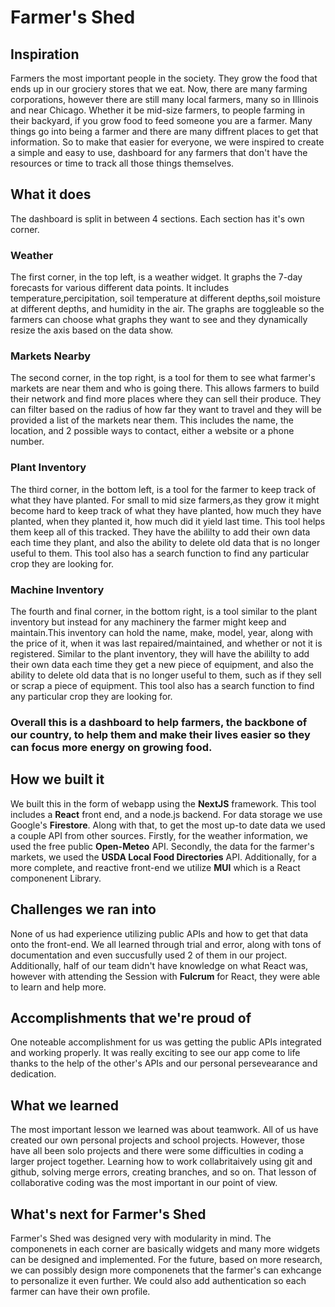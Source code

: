 # Farmer's Shed

## Inspiration

Farmers the most important people in the society. They grow the food that ends up in our grociery stores that we eat. Now, there are many farming corporations, however there are still many local farmers, many so in Illinois and near Chicago. Whether it be mid-size farmers, to people farming in their backyard, if you grow food to feed someone you are a farmer. Many things go into being a farmer and there are many diffrent places to get that information. So to make that easier for everyone, we were inspired to create a simple and easy to use, dashboard for any farmers that don't have the resources or time to track all those things themselves.

## What it does

The dashboard is split in between 4 sections. Each section has it's own corner.

### Weather

The first corner, in the top left, is a weather widget. It graphs the 7-day forecasts for various different data points. It includes temperature,percipitation, soil temperature at different depths,soil moisture at different depths, and humidity in the air. The graphs are toggleable so the farmers can choose what graphs they want to see and they dynamically resize the axis based on the data show.

### Markets Nearby

The second corner, in the top right, is a tool for them to see what farmer's markets are near them and who is going there. This allows farmers to build their network and find more places where they can sell their produce. They can filter based on the radius of how far they want to travel and they will be provided a list of the markets near them. This includes the name, the location, and 2 possible ways to contact, either a website or a phone number.

### Plant Inventory

The third corner, in the bottom left, is a tool for the farmer to keep track of what they have planted. For small to mid size farmers,as they grow it might become hard to keep track of what they have planted, how much they have planted, when they planted it, how much did it yield last time. This tool helps them keep all of this tracked. They have the abililty to add their own data each time they plant, and also the ability to delete old data that is no longer useful to them. This tool also has a search function to find any particular crop they are looking for.

### Machine Inventory

The fourth and final corner, in the bottom right, is a tool similar to the plant inventory but instead for any machinery the farmer might keep and maintain.This inventory can hold the name, make, model, year, along with the price of it, when it was last repaired/maintained, and whether or not it is registered. Similar to the plant inventory, they will have the abililty to add their own data each time they get a new piece of equipment, and also the ability to delete old data that is no longer useful to them, such as if they sell or scrap a piece of equipment. This tool also has a search function to find any particular crop they are looking for.

### Overall this is a dashboard to help farmers, the backbone of our country, to help them and make their lives easier so they can focus more energy on growing food.

## How we built it

We built this in the form of webapp using the **NextJS** framework. This tool includes a **React** front end, and a node.js backend. For data storage we use Google's **Firestore**. Along with that, to get the most up-to date data we used a couple API from other sources. Firstly, for the weather information, we used the free public **Open-Meteo** API. Secondly, the data for the farmer's markets, we used the **USDA Local Food Directories** API. Additionally, for a more complete, and reactive front-end we utilize **MUI** which is a React componenent Library.

## Challenges we ran into

None of us had experience utilizing public APIs and how to get that data onto the front-end. We all learned through trial and error, along with tons of documentation and even succusfully used 2 of them in our project. Additionally, half of our team didn't have knowledge on what React was, however with attending the Session with **Fulcrum** for React, they were able to learn and help more.

## Accomplishments that we're proud of

One noteable accomplishment for us was getting the public APIs integrated and working properly. It was really exciting to see our app come to life thanks to the help of the other's APIs and our personal persevearance and dedication.

## What we learned

The most important lesson we learned was about teamwork. All of us have created our own personal projects and school projects. However, those have all been solo projects and there were some difficulties in coding a larger project together. Learning how to work collabritaively using git and github, solving merge errors, creating branches, and so on. That lesson of collaborative coding was the most important in our point of view.

## What's next for Farmer's Shed

Farmer's Shed was designed very with modularity in mind. The componenets in each corner are basically widgets and many more widgets can be designed and implemented. For the future, based on more research, we can possibly design more componenets that the farmer's can exhcange to personalize it even further. We could also add authentication so each farmer can have their own profile.
